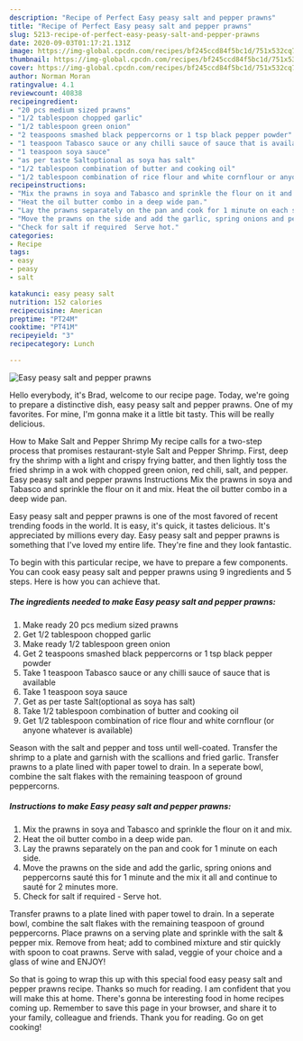 ```yaml
---
description: "Recipe of Perfect Easy peasy salt and pepper prawns"
title: "Recipe of Perfect Easy peasy salt and pepper prawns"
slug: 5213-recipe-of-perfect-easy-peasy-salt-and-pepper-prawns
date: 2020-09-03T01:17:21.131Z
image: https://img-global.cpcdn.com/recipes/bf245ccd84f5bc1d/751x532cq70/easy-peasy-salt-and-pepper-prawns-recipe-main-photo.jpg
thumbnail: https://img-global.cpcdn.com/recipes/bf245ccd84f5bc1d/751x532cq70/easy-peasy-salt-and-pepper-prawns-recipe-main-photo.jpg
cover: https://img-global.cpcdn.com/recipes/bf245ccd84f5bc1d/751x532cq70/easy-peasy-salt-and-pepper-prawns-recipe-main-photo.jpg
author: Norman Moran
ratingvalue: 4.1
reviewcount: 40838
recipeingredient:
- "20 pcs medium sized prawns"
- "1/2 tablespoon chopped garlic"
- "1/2 tablespoon green onion"
- "2 teaspoons smashed black peppercorns or 1 tsp black pepper powder"
- "1 teaspoon Tabasco sauce or any chilli sauce of sauce that is available"
- "1 teaspoon soya sauce"
- "as per taste Saltoptional as soya has salt"
- "1/2 tablespoon combination of butter and cooking oil"
- "1/2 tablespoon combination of rice flour and white cornflour or anyone whatever is available"
recipeinstructions:
- "Mix the prawns in soya and Tabasco and sprinkle the flour on it and mix."
- "Heat the oil butter combo in a deep wide pan."
- "Lay the prawns separately on the pan and cook for 1 minute on each side."
- "Move the prawns on the side and add the garlic, spring onions and peppercorns sauté this for 1 minute and the mix it all and continue to sauté for 2 minutes more."
- "Check for salt if required  Serve hot."
categories:
- Recipe
tags:
- easy
- peasy
- salt

katakunci: easy peasy salt 
nutrition: 152 calories
recipecuisine: American
preptime: "PT24M"
cooktime: "PT41M"
recipeyield: "3"
recipecategory: Lunch

---
```



![Easy peasy salt and pepper prawns](https://img-global.cpcdn.com/recipes/bf245ccd84f5bc1d/751x532cq70/easy-peasy-salt-and-pepper-prawns-recipe-main-photo.jpg)

Hello everybody, it's Brad, welcome to our recipe page. Today, we're going to prepare a distinctive dish, easy peasy salt and pepper prawns. One of my favorites. For mine, I'm gonna make it a little bit tasty. This will be really delicious.

How to Make Salt and Pepper Shrimp My recipe calls for a two-step process that promises restaurant-style Salt and Pepper Shrimp. First, deep fry the shrimp with a light and crispy frying batter, and then lightly toss the fried shrimp in a wok with chopped green onion, red chili, salt, and pepper. Easy peasy salt and pepper prawns Instructions Mix the prawns in soya and Tabasco and sprinkle the flour on it and mix. Heat the oil butter combo in a deep wide pan.

Easy peasy salt and pepper prawns is one of the most favored of recent trending foods in the world. It is easy, it's quick, it tastes delicious. It's appreciated by millions every day. Easy peasy salt and pepper prawns is something that I've loved my entire life. They're fine and they look fantastic.


To begin with this particular recipe, we have to prepare a few components. You can cook easy peasy salt and pepper prawns using 9 ingredients and 5 steps. Here is how you can achieve that.

<!--inarticleads1-->

##### The ingredients needed to make Easy peasy salt and pepper prawns:

1. Make ready 20 pcs medium sized prawns
1. Get 1/2 tablespoon chopped garlic
1. Make ready 1/2 tablespoon green onion
1. Get 2 teaspoons smashed black peppercorns or 1 tsp black pepper powder
1. Take 1 teaspoon Tabasco sauce or any chilli sauce of sauce that is available
1. Take 1 teaspoon soya sauce
1. Get as per taste Salt(optional as soya has salt)
1. Take 1/2 tablespoon combination of butter and cooking oil
1. Get 1/2 tablespoon combination of rice flour and white cornflour (or anyone whatever is available)


Season with the salt and pepper and toss until well-coated. Transfer the shrimp to a plate and garnish with the scallions and fried garlic. Transfer prawns to a plate lined with paper towel to drain. In a seperate bowl, combine the salt flakes with the remaining teaspoon of ground peppercorns. 

<!--inarticleads2-->

##### Instructions to make Easy peasy salt and pepper prawns:

1. Mix the prawns in soya and Tabasco and sprinkle the flour on it and mix.
1. Heat the oil butter combo in a deep wide pan.
1. Lay the prawns separately on the pan and cook for 1 minute on each side.
1. Move the prawns on the side and add the garlic, spring onions and peppercorns sauté this for 1 minute and the mix it all and continue to sauté for 2 minutes more.
1. Check for salt if required  - Serve hot.


Transfer prawns to a plate lined with paper towel to drain. In a seperate bowl, combine the salt flakes with the remaining teaspoon of ground peppercorns. Place prawns on a serving plate and sprinkle with the salt &amp; pepper mix. Remove from heat; add to combined mixture and stir quickly with spoon to coat prawns. Serve with salad, veggie of your choice and a glass of wine and ENJOY! 

So that is going to wrap this up with this special food easy peasy salt and pepper prawns recipe. Thanks so much for reading. I am confident that you will make this at home. There's gonna be interesting food in home recipes coming up. Remember to save this page in your browser, and share it to your family, colleague and friends. Thank you for reading. Go on get cooking!

